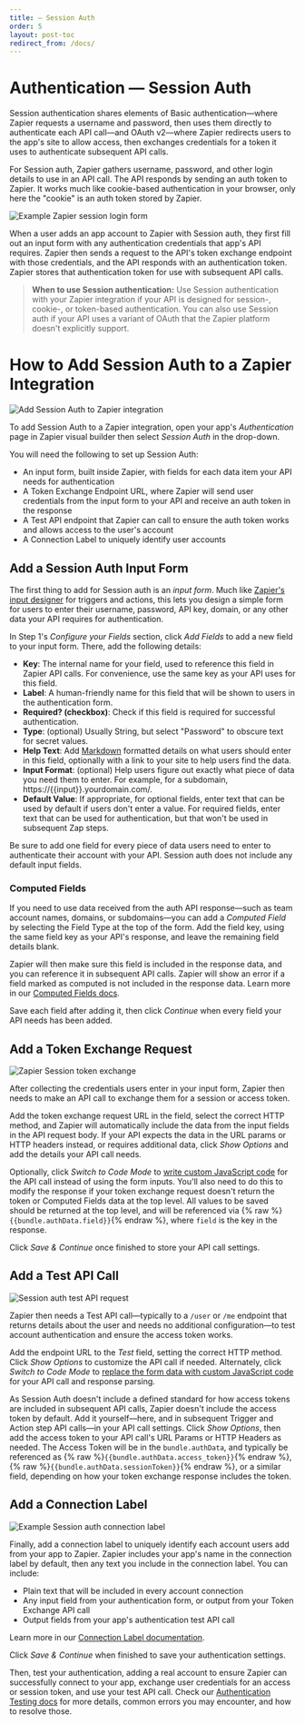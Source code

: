 ```yaml
---
title: — Session Auth
order: 5
layout: post-toc
redirect_from: /docs/
---
```


# Authentication — Session Auth

Session authentication shares elements of Basic authentication—where Zapier requests a username and password, then uses them directly to authenticate each API call—and OAuth v2—where Zapier redirects users to the app's site to allow access, then exchanges credentials for a token it uses to authenticate subsequent API calls.

For Session auth, Zapier gathers username, password, and other login details to use in an API call. The API responds by sending an auth token to Zapier. It works much like cookie-based authentication in your browser, only here the "cookie" is an auth token stored by Zapier.

![Example Zapier session login form](https://cdn.zapier.com/storage/photos/7c7092a2311cf217298cb3e3f5735385.png)

When a user adds an app account to Zapier with Session auth, they first fill out an input form with any authentication credentials that app's API requires. Zapier then sends a request to the API's token exchange endpoint with those credentials, and the API responds with an authentication token. Zapier stores that authentication token for use with subsequent API calls.

> **When to use Session authentication:** Use Session authentication with your Zapier integration if your API is designed for session-, cookie-, or token-based authentication. You can also use Session auth if your API uses a variant of OAuth that the Zapier platform doesn't explicitly support.

<a id="add"></a>
# How to Add Session Auth to a Zapier Integration

![Add Session Auth to Zapier integration](https://cdn.zapier.com/storage/photos/79ae883b7a164a0747d273f708f16c57.png)

To add Session Auth to a Zapier integration, open your app's _Authentication_ page in Zapier visual builder then select _Session Auth_ in the drop-down.

You will need the following to set up Session Auth:

- An input form, built inside Zapier, with fields for each data item your API needs for authentication
- A Token Exchange Endpoint URL, where Zapier will send user credentials from the input form to your API and receive an auth token in the response
- A Test API endpoint that Zapier can call to ensure the auth token works and allows access to the user's account
- A Connection Label to uniquely identify user accounts

<a id="form"></a>
## Add a Session Auth Input Form

The first thing to add for Session auth is an _input form_. Much like [Zapier's input designer](https://platform.zapier.com/docs/input-designer) for triggers and actions, this lets you design a simple form for users to enter their username, password, API key, domain, or any other data your API requires for authentication.

In Step 1's _Configure your Fields_ section, click _Add Fields_ to add a new field to your input form. There, add the following details:

- **Key**: The internal name for your field, used to reference this field in Zapier API calls. For convenience, use the same key as your API uses for this field.
- **Label**: A human-friendly name for this field that will be shown to users in the authentication form.
- **Required? (checkbox)**: Check if this field is required for successful authentication.
- **Type**: (optional) Usually String, but select "Password" to obscure text for secret values.
- **Help Text**: Add [Markdown](https://zapier.com/blog/beginner-ultimate-guide-markdown/) formatted details on what users should enter in this field, optionally with a link to your site to help users find the data.
- **Input Format**: (optional) Help users figure out exactly what piece of data you need them to enter. For example, for a subdomain, https://{{input}}.yourdomain.com/.
- **Default Value**: If appropriate, for optional fields, enter text that can be used by default if users don't enter a value. For required fields, enter text that can be used for authentication, but that won't be used in subsequent Zap steps.

Be sure to add one field for every piece of data users need to enter to authenticate their account with your API. Session auth does not include any default input fields.

### Computed Fields

If you need to use data received from the auth API response—such as team account names, domains, or subdomains—you can add a _Computed Field_ by selecting the Field Type at the top of the form. Add the field key, using the same field key as your API's response, and leave the remaining field details blank.

Zapier will then make sure this field is included in the response data, and you can reference it in subsequent API calls. Zapier will show an error if a field marked as computed is not included in the response data. Learn more in our [Computed Fields docs](https://platform.zapier.com/docs/advanced#computed).

Save each field after adding it, then click _Continue_ when every field your API needs has been added.

<a id="access"></a>
## Add a Token Exchange Request

![Zapier Session token exchange](https://cdn.zapier.com/storage/photos/b3c2c104aceb7e83965708f26ef47da8.png)

After collecting the credentials users enter in your input form, Zapier then needs to make an API call to exchange them for a session or access token.

Add the token exchange request URL in the field, select the correct HTTP method, and Zapier will automatically include the data from the input fields in the API request body. If your API expects the data in the URL params or HTTP headers instead, or requires additional data, click _Show Options_ and add the details your API call needs.

Optionally, click _Switch to Code Mode_ to [write custom JavaScript code](./faq#how-does-code-mode-work) for the API call instead of using the form inputs. You'll also need to do this to modify the response if your token exchange request doesn't return the token or Computed Fields data at the top level. All values to be saved should be returned at the top level, and will be referenced via {% raw %}`{{bundle.authData.field}}`{% endraw %}, where `field` is the key in the response.

Click _Save & Continue_ once finished to store your API call settings.

<a id="test"></a>
## Add a Test API Call

![Session auth test API request](https://cdn.zapier.com/storage/photos/1eadc273b3bef2c1ab584f4412acd39a.png)

Zapier then needs a Test API call—typically to a `/user` or `/me` endpoint that returns details about the user and needs no additional configuration—to test account authentication and ensure the access token works.

Add the endpoint URL to the _Test_ field, setting the correct HTTP method. Click _Show Options_ to customize the API call if needed. Alternately, click _Switch to Code Mode_ to [replace the form data with custom JavaScript code](./faq#how-does-code-mode-work) for your API call and response parsing.

As Session Auth doesn't include a defined standard for how access tokens are included in subsequent API calls, Zapier doesn't include the access token by default. Add it yourself—here, and in subsequent Trigger and Action step API calls—in your API call settings. Click _Show Options_, then add the access token to your API call's URL Params or HTTP Headers as needed. The Access Token will be in the `bundle.authData`, and typically be referenced as {% raw %}`{{bundle.authData.access_token}}`{% endraw %}, {% raw %}`{{bundle.authData.sessionToken}}`{% endraw %}, or a similar field, depending on how your token exchange response includes the token.

<a id="label"></a>
## Add a Connection Label

![Example Session auth connection label](https://cdn.zapier.com/storage/photos/541510fff1e01b358f898b33f0ced5c2.png)

Finally, add a connection label to uniquely identify each account users add from your app to Zapier. Zapier includes your app's name in the connection label by default, then any text you include in the connection label. You can include:

- Plain text that will be included in every account connection
- Any input field from your authentication form, or output from your Token Exchange API call
- Output fields from your app's authentication test API call

Learn more in our [Connection Label documentation](https://platform.zapier.com/docs/auth#label).

Click _Save & Continue_ when finished to save your authentication settings.

Then, test your authentication, adding a real account to ensure Zapier can successfully connect to your app, exchange user credentials for an access or session token, and use your test API call. Check our [Authentication Testing docs](https://platform.zapier.com/docs/auth#test) for more details, common errors you may encounter, and how to resolve those.